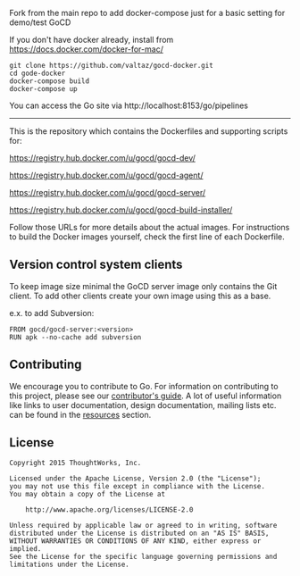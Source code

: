 Fork from the main repo to add docker-compose just for a basic setting for demo/test GoCD

If you don't have docker already, install from
https://docs.docker.com/docker-for-mac/


```
git clone https://github.com/valtaz/gocd-docker.git
cd gode-docker
docker-compose build
docker-compose up
```

You can access the Go site via http://localhost:8153/go/pipelines

----------------------------------------------------------------------


This is the repository which contains the Dockerfiles and supporting scripts for:

https://registry.hub.docker.com/u/gocd/gocd-dev/

https://registry.hub.docker.com/u/gocd/gocd-agent/

https://registry.hub.docker.com/u/gocd/gocd-server/

https://registry.hub.docker.com/u/gocd/gocd-build-installer/

Follow those URLs for more details about the actual images. For instructions to build the Docker images yourself, check
the first line of each Dockerfile.

## Version control system clients

To keep image size minimal the GoCD server image only contains the Git client. To add other clients create your own image using this as a base.

e.x. to add Subversion:
```
FROM gocd/gocd-server:<version>
RUN apk --no-cache add subversion
```


## Contributing

We encourage you to contribute to Go. For information on contributing to this project, please see our [contributor's guide](http://www.go.cd/contribute).
A lot of useful information like links to user documentation, design documentation, mailing lists etc. can be found in the [resources](http://www.go.cd/community/resources.html) section.

## License

```plain
Copyright 2015 ThoughtWorks, Inc.

Licensed under the Apache License, Version 2.0 (the "License");
you may not use this file except in compliance with the License.
You may obtain a copy of the License at

    http://www.apache.org/licenses/LICENSE-2.0

Unless required by applicable law or agreed to in writing, software
distributed under the License is distributed on an "AS IS" BASIS,
WITHOUT WARRANTIES OR CONDITIONS OF ANY KIND, either express or implied.
See the License for the specific language governing permissions and
limitations under the License.
```
